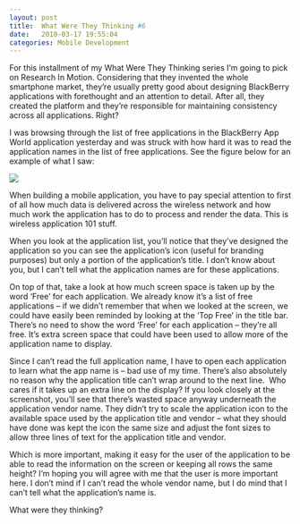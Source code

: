 ```yaml
---
layout: post
title:  What Were They Thinking #6
date:   2010-03-17 19:55:04
categories: Mobile Development
---
```

For this installment of my What Were They Thinking series I’m going to pick on Research In Motion. Considering that they invented the whole smartphone market, they’re usually pretty good about designing BlackBerry applications with forethought and an attention to detail. After all, they created the platform and they’re responsible for maintaining consistency across all applications. Right?

I was browsing through the list of free applications in the BlackBerry App World application yesterday and was struck with how hard it was to read the application names in the list of free applications. See the figure below for an example of what I saw:

![](images/stories/appworld.jpg)  
  
When building a mobile application, you have to pay special attention to first of all how much data is delivered across the wireless network and how much work the application has to do to process and render the data. This is wireless application 101 stuff.

When you look at the application list, you’ll notice that they’ve designed the application so you can see the application’s icon (useful for branding purposes) but only a portion of the application’s title. I don’t know about you, but I can’t tell what the application names are for these applications.

On top of that, take a look at how much screen space is taken up by the word ‘Free’ for each application. We already know it’s a list of free applications – if we didn’t remember that when we looked at the screen, we could have easily been reminded by looking at the ‘Top Free’ in the title bar. There’s no need to show the word ‘Free’ for each application – they’re all free. It’s extra screen space that could have been used to allow more of the application name to display.

Since I can’t read the full application name, I have to open each application to learn what the app name is – bad use of my time. There’s also absolutely no reason why the application title can’t wrap around to the next line.  Who cares if it takes up an extra line on the display? If you look closely at the screenshot, you’ll see that there’s wasted space anyway underneath the application vendor name. They didn’t try to scale the application icon to the available space used by the application title and vendor – what they should have done was kept the icon the same size and adjust the font sizes to allow three lines of text for the application title and vendor.

Which is more important, making it easy for the user of the application to be able to read the information on the screen or keeping all rows the same height? I’m hoping you will agree with me that the user is more important here. I don’t mind if I can’t read the whole vendor name, but I do mind that I can’t tell what the application’s name is.

What were they thinking?